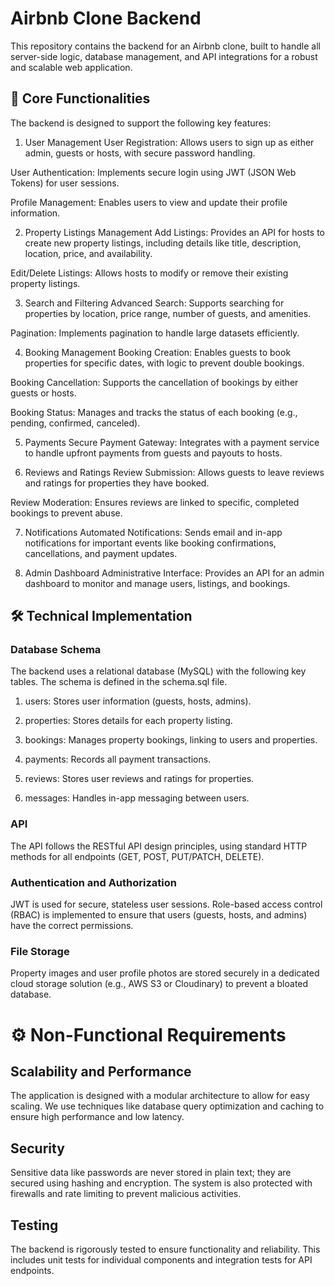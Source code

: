 # Airbnb Clone Backend
This repository contains the backend for an Airbnb clone, built to handle all server-side logic, database management, and API integrations for a robust and scalable web application.

## 🚀 Core Functionalities
The backend is designed to support the following key features:

1. User Management
User Registration: Allows users to sign up as either admin, guests or hosts, with secure password handling.

User Authentication: Implements secure login using JWT (JSON Web Tokens) for user sessions.

Profile Management: Enables users to view and update their profile information.

2. Property Listings Management
Add Listings: Provides an API for hosts to create new property listings, including details like title, description, location, price, and availability.

Edit/Delete Listings: Allows hosts to modify or remove their existing property listings.

3. Search and Filtering
Advanced Search: Supports searching for properties by location, price range, number of guests, and amenities.

Pagination: Implements pagination to handle large datasets efficiently.

4. Booking Management
Booking Creation: Enables guests to book properties for specific dates, with logic to prevent double bookings.

Booking Cancellation: Supports the cancellation of bookings by either guests or hosts.

Booking Status: Manages and tracks the status of each booking (e.g., pending, confirmed, canceled).

5. Payments
Secure Payment Gateway: Integrates with a payment service to handle upfront payments from guests and payouts to hosts.

6. Reviews and Ratings
Review Submission: Allows guests to leave reviews and ratings for properties they have booked.

Review Moderation: Ensures reviews are linked to specific, completed bookings to prevent abuse.

7. Notifications
Automated Notifications: Sends email and in-app notifications for important events like booking confirmations, cancellations, and payment updates.

8. Admin Dashboard
Administrative Interface: Provides an API for an admin dashboard to monitor and manage users, listings, and bookings.

## 🛠️ Technical Implementation
### Database Schema
The backend uses a relational database (MySQL) with the following key tables. The schema is defined in the schema.sql file.

   1.  users: Stores user information (guests, hosts, admins).

   2.  properties: Stores details for each property listing.

   3.  bookings: Manages property bookings, linking to users and properties.

   4.  payments: Records all payment transactions.

   5.  reviews: Stores user reviews and ratings for properties.

   6.  messages: Handles in-app messaging between users.

### API
The API follows the RESTful API design principles, using standard HTTP methods for all endpoints (GET, POST, PUT/PATCH, DELETE).

### Authentication and Authorization
JWT is used for secure, stateless user sessions. Role-based access control (RBAC) is implemented to ensure that users (guests, hosts, and admins) have the correct permissions.

### File Storage
Property images and user profile photos are stored securely in a dedicated cloud storage solution (e.g., AWS S3 or Cloudinary) to prevent a bloated database.

# ⚙️ Non-Functional Requirements
## Scalability and Performance
The application is designed with a modular architecture to allow for easy scaling. We use techniques like database query optimization and caching to ensure high performance and low latency.

## Security
Sensitive data like passwords are never stored in plain text; they are secured using hashing and encryption. The system is also protected with firewalls and rate limiting to prevent malicious activities.

## Testing
The backend is rigorously tested to ensure functionality and reliability. This includes unit tests for individual components and integration tests for API endpoints.